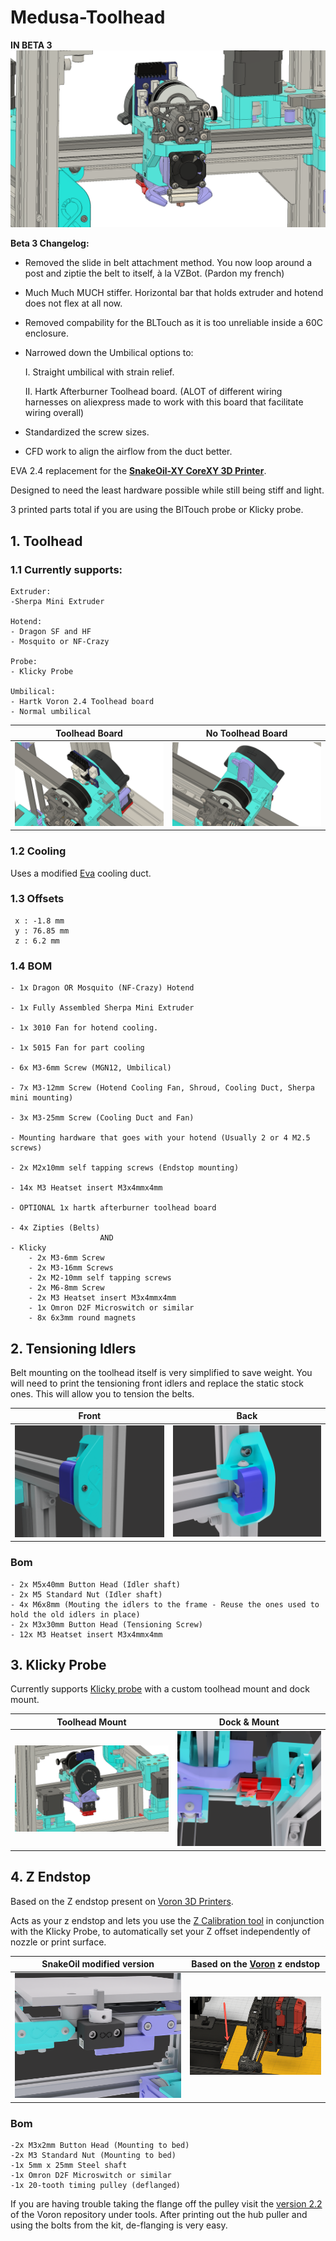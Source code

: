 # Medusa-Toolhead
**__IN BETA 3__**
![FrontView](/img/frontview.png)

**Beta 3 Changelog:**
- Removed the slide in belt attachment method. You now loop around a post and ziptie the belt to itself, à la VZBot. (Pardon my french)

- Much Much MUCH stiffer. Horizontal bar that holds extruder and hotend does not flex at all now.

- Removed compability for the BLTouch as it is too unreliable inside a 60C enclosure.

- Narrowed down the Umbilical options to:

	I. Straight umbilical with strain relief.

	II. Hartk Afterburner Toolhead board. (ALOT of different wiring            harnesses on aliexpress made to work with this board that                facilitate 		   wiring overall)

- Standardized the screw sizes.

- CFD work to align the airflow from the duct better.



EVA 2.4 replacement for the [**SnakeOil-XY CoreXY 3D Printer**](https://github.com/ChipCE/SnakeOil-XY).

Designed to need the least hardware possible while still being stiff and light.

3 printed parts total if you are using the BlTouch probe or Klicky probe.
## **1. Toolhead**

### 1.1 Currently supports:

	Extruder:
	-Sherpa Mini Extruder
	
	Hotend:
	- Dragon SF and HF
	- Mosquito or NF-Crazy
	
	Probe:
	- Klicky Probe

	Umbilical:
	- Hartk Voron 2.4 Toolhead board
	- Normal umbilical
  Toolhead Board            |  No Toolhead Board
:-------------------------:|:-------------------------:
![umbilical_board](/img/umbilical_board.png)  |  ![umbilical_no_board](/img/umbilical_no_board.png)


	
### 1.2 Cooling 
Uses a modified [Eva](https://github.com/EVA-3D/eva-main) cooling duct.

### 1.3 Offsets
	 x : -1.8 mm
	 y : 76.85 mm
	 z : 6.2 mm
### 1.4 BOM
	- 1x Dragon OR Mosquito (NF-Crazy) Hotend

	- 1x Fully Assembled Sherpa Mini Extruder

	- 1x 3010 Fan for hotend cooling.
	
	- 1x 5015 Fan for part cooling

	- 6x M3-6mm Screw (MGN12, Umbilical)

	- 7x M3-12mm Screw (Hotend Cooling Fan, Shroud, Cooling Duct, Sherpa mini mounting)

	- 3x M3-25mm Screw (Cooling Duct and Fan) 

	- Mounting hardware that goes with your hotend (Usually 2 or 4 M2.5 screws)

	- 2x M2x10mm self tapping screws (Endstop mounting)

	- 14x M3 Heatset insert M3x4mmx4mm

	- OPTIONAL 1x hartk afterburner toolhead board

	- 4x Zipties (Belts)
						AND
	- Klicky
		- 2x M3-6mm Screw
		- 2x M3-16mm Screws
		- 2x M2-10mm self tapping screws
		- 2x M6-8mm Screw
		- 2x M3 Heatset insert M3x4mmx4mm
		- 1x Omron D2F Microswitch or similar
		- 8x 6x3mm round magnets
		

## **2. Tensioning Idlers**

Belt mounting on the toolhead itself is very simplified to save weight. You will need to print the tensioning front idlers and replace the static stock ones. This will allow you to tension the belts.

Front            |  Back
:-------------------------:|:-------------------------:
![backview_klicky](/img/idlers_front.png)  |  ![mount_klicky](/img/idlers_back.png)


### Bom
	- 2x M5x40mm Button Head (Idler shaft)
	- 2x M5 Standard Nut (Idler shaft)
	- 4x M6x8mm (Mouting the idlers to the frame - Reuse the ones used to hold the old idlers in place)
	- 2x M3x30mm Button Head (Tensioning Screw)
	- 12x M3 Heatset insert M3x4mmx4mm

## **3. Klicky Probe**
 Currently supports [Klicky probe](https://github.com/jlas1/Klicky-Probe) with a custom toolhead mount and dock mount.




Toolhead Mount            |  Dock & Mount
:-------------------------:|:-------------------------:
![backview_klicky](/img/backview_klicky.png)  |  ![mount_klicky](/img/mountview_klicky.png)

## **4. Z Endstop**
 Based on the Z endstop present on [Voron 3D Printers](https://github.com/VoronDesign).

 Acts as your z endstop and lets you use the [Z Calibration tool](https://github.com/protoloft/klipper_z_calibration) in conjunction with the Klicky Probe, to automatically set your Z offset independently of nozzle or print surface.


SnakeOil modified version            |  Based on the [Voron](https://docs.vorondesign.com/community/howto/120decibell/z_endstop_configuration.html) z endstop
:-------------------------:|:-------------------------:
![backview_klicky](/img/z_endstop.png)  |  ![mount_klicky](/img/v2_z_endstop_location.png)


### Bom
	-2x M3x2mm Button Head (Mounting to bed)
	-2x M3 Standard Nut (Mounting to bed)
	-1x 5mm x 25mm Steel shaft
	-1x Omron D2F Microswitch or similar
	-1x 20-tooth timing pulley (deflanged)

 If you are having trouble taking the flange off the pulley visit the [version 2.2](https://github.com/VoronDesign/Voron-2/tree/Voron2.2/STLs/VORON2.2/Tools) of the Voron repository under tools. After printing out the hub puller and using the bolts from the kit, de-flanging is very easy.
